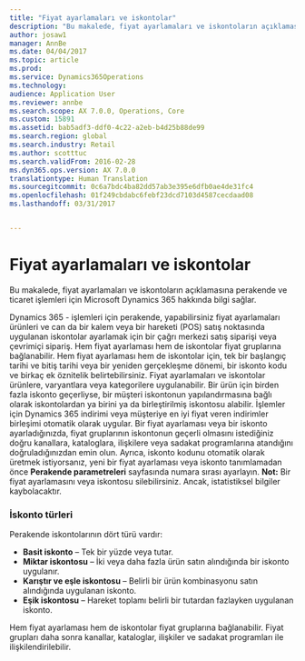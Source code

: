 ```yaml
---
title: "Fiyat ayarlamaları ve iskontolar"
description: "Bu makalede, fiyat ayarlamaları ve iskontoların açıklamasına perakende ve ticaret işlemleri için Microsoft Dynamics 365 hakkında bilgi sağlar."
author: josaw1
manager: AnnBe
ms.date: 04/04/2017
ms.topic: article
ms.prod: 
ms.service: Dynamics365Operations
ms.technology: 
audience: Application User
ms.reviewer: annbe
ms.search.scope: AX 7.0.0, Operations, Core
ms.custom: 15891
ms.assetid: bab5adf3-ddf0-4c22-a2eb-b4d25b88de99
ms.search.region: global
ms.search.industry: Retail
ms.author: scotttuc
ms.search.validFrom: 2016-02-28
ms.dyn365.ops.version: AX 7.0.0
translationtype: Human Translation
ms.sourcegitcommit: 0c6a7bdc4ba82dd57ab3e395e6dfb0ae4de31fc4
ms.openlocfilehash: 01f249cbdabc6febf23dcd7103d4587cecdaad08
ms.lasthandoff: 03/31/2017


---
```


# <a name="price-adjustments-and-discounts"></a>Fiyat ayarlamaları ve iskontolar

Bu makalede, fiyat ayarlamaları ve iskontoların açıklamasına perakende ve ticaret işlemleri için Microsoft Dynamics 365 hakkında bilgi sağlar.

Dynamics 365 - işlemleri için perakende, yapabilirsiniz fiyat ayarlamaları ürünleri ve can da bir kalem veya bir hareketi (POS) satış noktasında uygulanan iskontolar ayarlamak için bir çağrı merkezi satış siparişi veya çevrimiçi sipariş. Hem fiyat ayarlaması hem de iskontolar fiyat gruplarına bağlanabilir. Hem fiyat ayarlaması hem de iskontolar için, tek bir başlangıç tarihi ve bitiş tarihi veya bir yeniden gerçekleşme dönemi, bir iskonto kodu ve birkaç ek öznitelik belirtebilirsiniz. Fiyat ayarlamaları ve iskontolar ürünlere, varyantlara veya kategorilere uygulanabilir. Bir ürün için birden fazla iskonto geçerliyse, bir müşteri iskontonun yapılandırmasına bağlı olarak iskontolardan ya birini ya da birleştirilmiş iskontosu alabilir. İşlemler için Dynamics 365 indirimi veya müşteriye en iyi fiyat veren indirimler birleşimi otomatik olarak uygular. Bir fiyat ayarlaması veya bir iskonto ayarladığınızda, fiyat gruplarının iskontonun geçerli olmasını istediğiniz doğru kanallara, kataloglara, ilişkilere veya sadakat programlarına atandığını doğruladığınızdan emin olun. Ayrıca, iskonto kodunu otomatik olarak üretmek istiyorsanız, yeni bir fiyat ayarlaması veya iskonto tanımlamadan önce **Perakende parametreleri** sayfasında numara sırası ayarlayın. **Not:** Bir fiyat ayarlamasını veya iskontosu silebilirsiniz. Ancak, istatistiksel bilgiler kaybolacaktır.

### <a name="types-of-discounts"></a>İskonto türleri

Perakende iskontolarının dört türü vardır:

-   **Basit iskonto** – Tek bir yüzde veya tutar.
-   **Miktar iskontosu** – İki veya daha fazla ürün satın alındığında bir iskonto uygulanır.
-   **Karıştır ve eşle iskontosu** – Belirli bir ürün kombinasyonu satın alındığında uygulanan iskonto.
-   **Eşik iskontosu** – Hareket toplamı belirli bir tutardan fazlayken uygulanan iskonto.

Hem fiyat ayarlaması hem de iskontolar fiyat gruplarına bağlanabilir. Fiyat grupları daha sonra kanallar, kataloglar, ilişkiler ve sadakat programları ile ilişkilendirilebilir.


